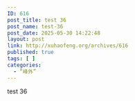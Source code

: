 ```yaml
---
ID: 616
post_title: test 36
post_name: test-36
post_date: 2025-05-30 14:22:48
layout: post
link: http://xuhaofeng.org/archives/616
published: true
tags: [ ]
categories:
  - “峰外”
---
```

test 36